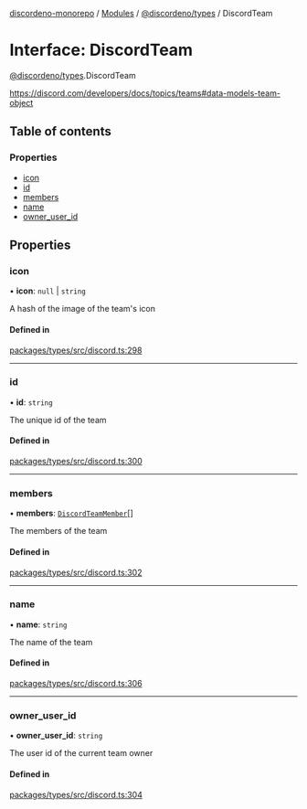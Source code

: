 [discordeno-monorepo](../README.md) / [Modules](../modules.md) / [@discordeno/types](../modules/discordeno_types.md) / DiscordTeam

# Interface: DiscordTeam

[@discordeno/types](../modules/discordeno_types.md).DiscordTeam

https://discord.com/developers/docs/topics/teams#data-models-team-object

## Table of contents

### Properties

- [icon](discordeno_types.DiscordTeam.md#icon)
- [id](discordeno_types.DiscordTeam.md#id)
- [members](discordeno_types.DiscordTeam.md#members)
- [name](discordeno_types.DiscordTeam.md#name)
- [owner_user_id](discordeno_types.DiscordTeam.md#owner_user_id)

## Properties

### icon

• **icon**: `null` \| `string`

A hash of the image of the team's icon

#### Defined in

[packages/types/src/discord.ts:298](https://github.com/deepsarda/discordeno/blob/c6dc30bb/packages/types/src/discord.ts#L298)

---

### id

• **id**: `string`

The unique id of the team

#### Defined in

[packages/types/src/discord.ts:300](https://github.com/deepsarda/discordeno/blob/c6dc30bb/packages/types/src/discord.ts#L300)

---

### members

• **members**: [`DiscordTeamMember`](discordeno_types.DiscordTeamMember.md)[]

The members of the team

#### Defined in

[packages/types/src/discord.ts:302](https://github.com/deepsarda/discordeno/blob/c6dc30bb/packages/types/src/discord.ts#L302)

---

### name

• **name**: `string`

The name of the team

#### Defined in

[packages/types/src/discord.ts:306](https://github.com/deepsarda/discordeno/blob/c6dc30bb/packages/types/src/discord.ts#L306)

---

### owner_user_id

• **owner_user_id**: `string`

The user id of the current team owner

#### Defined in

[packages/types/src/discord.ts:304](https://github.com/deepsarda/discordeno/blob/c6dc30bb/packages/types/src/discord.ts#L304)
